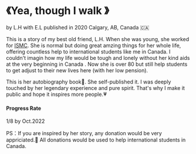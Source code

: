 #   《Yea, though I walk 》 
by L.H with E.L
published in 2020
Calgary, AB, Canada 🇨🇦

This is a story of my best old friend, L.H. When she was young, she worked for [ISMC](https://ismc.ca/about). She is normal but doing great amzing things for her whole life, offering countless help to international students like me in Canada. I couldn't imagin how my life would be tough and lonely without her kind aids at the very beginning in Canada . Now she is over 80 but still help students to get adjust to their new lives here (with her low pension).

This is her autobiography book📖. She self-published it.  I was deeply touched by her legendary experience and pure spirit. That's why I make it public and hope it inspires more people.💗

#### Progress Rate
1/8 by Oct.2022

PS：If you are inspired by her story, any donation would be very appriciated.🍁 All donations would be used to help international students in Canada.

